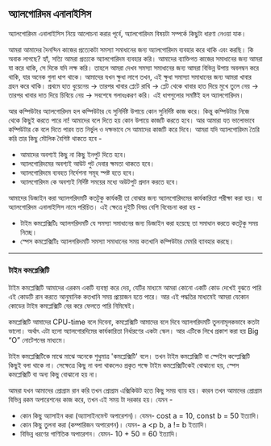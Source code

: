 <p align="justify">

## অ্যালগোরিদম এনালাইসিস

অ্যালগোরিদম এনালাইসিস নিয়ে আলোচনা করার পূর্বে, অ্যালগোরিদম বিষয়টা সম্পর্কে কিছুটা ধারণা নেওয়া যাক।  
 
আমরা আমাদের দৈনন্দিন কাজের প্রত্যেকটা সমস্যা সমাধানের জন্য অ্যালগোরিদম ব্যবহার করে থাকি এবং করছি। কি অবাক লাগছে? হ্যাঁ, সত্যি আমরা প্রত্যকে অ্যালগোরিদম ব্যবহার করি। আমাদের ব্যাক্তিগত কাজের সমাধানের জন্য আমরা যা করে থাকি, সে দিকে যদি লক্ষ করি। তাহলে আমরা দেখব সমস্যা সমাধানের জন্য আমরা বিভিন্ন উপায় অবলম্বন করে থাকি, যার অনেক গুলা ধাপ থাকে। আমাদের যখন ক্ষুধা লাগে তখন, এই ক্ষুধা সমাস্যা সমাধানের জন্য আমরা খাবার গ্রহন করে থাকি। প্রথমে হাত ধুয়েনেয় -> তারপর খাবার প্লেটে রাখি -> প্লেট থেকে খাবার হাত দিয়ে মুখে তুলে নেয় -> তারপর খাবার দাত দিয়ে চিবিয়ে নেয় -> সবশেষে গলাধঃকরণ করি। এই ধাপগুলোর সমষ্টিই হল অ্যালগোরিদম।

আর কম্পিউটার অ্যালগোরিদম হল কম্পিউটার যে সুনির্দিষ্ট উপায়ে কোন সুনির্দিষ্ট কাজ করে। কিন্তু কম্পিউটার নিজে থেকে কিছুই করতে পারে না! আমাদের বলে দিতে হয় কোন উপায়ে কাজটি করতে হবে। আর আমারা যত ভালোভাবে কম্পিউটার কে বলে দিতে পারব তত নির্ভুল ও দক্ষভাবে সে আমাদের কাজটি করে দিবে। আমরা যদি অ্যালগোরিদম তৈরি করি তার কিছু মৌলিক বৈশিষ্ট থাকতে হবে - 
- আমাদের অবশ্যই কিছু না কিছু ইনপুট দিতে হবে।
- অ্যালগোরিদমের অবশ্যই আউট পুট দেবার ক্ষমতা থাকতে হবে।
- অ্যালগোরিদমে ব্যবহত নির্দেশনা সমূহ স্পষ্ট হতে হবে।
- অ্যালগোরিদম কে অবশ্যই নির্দিষ্ট সময়ের মধ্যে অউটপুট প্রদান করতে হবে।

আমাদের ডিজাইন করা অ্যালগরিদমটি কতটুকু কার্যকরী তা বোঝার জন্য অ্যালগোরিদমের কার্যকারিতা পরীক্ষা করা হয়। যা অ্যালগোরিদম এনালাইসিস নামে পরিচিত। এই ক্ষেত্রে দুইটি বিষয়  বেশি বিবেচনা করা হয় - 
- টাইম কমপ্লেক্সিটিঃ অ্যালগরিদমটি যে সমস্যা সমাধানের জন্য ডিজাইন করা হয়েছে তা সমাধান করতে কতটুকু সময় নিচ্ছে।
- স্পেস কমপ্লেক্সিটিঃ অ্যালগরিদমটি সমস্যা সমাধানের সময় কতখানি কম্পিউটার মেমরি ব্যাবহার করছে।

---
### টাইম কমপ্লেক্সিটি

টাইম কমপ্লেক্সিটি আমাদের এরকম একটি ব্যবস্থা করে দেয়, যেটির মাধ্যমে আমরা কোনো একটি কোড দেখেই বুঝতে পারি এই কোডটি রান করতে আনুমানিক কতখানি সময় প্রয়োজন হতে পারে। আর এই পদ্ধতির মাধ্যমেই আমরা যেকোন কোডের  টাইম কমপ্লেক্সিটি বের করে ফেলতে পারি নিমিষেই।

কমপ্লেক্সিটি আমাদের CPU-time বলে দিবেনা, কমপ্লেক্সিটি আমাদের বলে দিবে অ্যালগরিদমটি তুলনামূলকভাবে কতটা ভালো। অর্থাৎ এটা হলো অ্যালগোরদিমের কার্যকারিতা নির্ধারণের একটা স্কেল। আর এটিকে লিখে প্রকাশ করা হয় Big “O” নোটেশনের মাধ্যমে।

টাইম কমপ্লেক্সিটিকে মাঝে মাঝে অনেকে শুধুমাত্র 'কমপ্লেক্সিটি' বলে। তখন টাইম কমপ্লেক্সিটি বা স্পেইস কম্প্লেক্সিটি কিছুই বলা থাকে না। সেক্ষেত্রে কিছু না বলা থাকলেও প্রকৃত পক্ষে টাইম কমপ্লেক্সিটিকেই বোঝানো হয়, স্পেস কমপ্লেক্সিটি বা অন্য কিছু বোঝানো হয় না। 

আমরা যখন আমাদের প্রোগ্রাম রান করি তখন প্রোগ্রাম এক্সিকিউট হতে কিছু সময় ব্যায় হয়। কারন তখন আমাদের প্রোগ্রাম বিভিন্ন রকম অপারেশনের কাজ করে, তখন এই সময় টা দরকার হয়। যেমন - 
- কোন কিছু অ্যাসাইন করা (অ্যাাসাইনমেন্ট অপারেশন)। যেমন- cost a = 10, const b = 50 ইত্যাদি।
- কোন কিছু তুলনা করা (কম্পারিজন অপারেশন)। যেমন- a <p b, a != b ইত্যাদি।
- বিভিন্ন ধরণের গাণিতিক অপারেশন। যেমন- 10 + 50 = 60 ইত্যাদি।
</p>